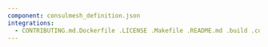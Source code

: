 ```yaml
---
component: consulmesh_definition.json
integrations:
  - CONTRIBUTING.md.Dockerfile .LICENSE .Makefile .README.md .build .consul .consulmesh_definition.json.md .go.mod .go.sum .helpers .internal .main.go .output .templates .tests
---
```

